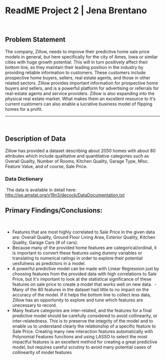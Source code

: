 # ReadME Project 2  |  Jena Brentano
​
​
## Problem Statement
The company, Zillow, needs to improve their predictive home sale price models in general, but here specifically for the city of Ames, Iowa or similar cities with huge growth potential. This will in turn positively affect their bottom line, as they maintain their leading position in the industry by providing reliable information to customers. These customers include prospective home buyers, sellers, real estate agents, and those in other related sectors. Zillow provides important information for prospective home buyers and sellers, and is a powerful platform for advertising or referrals for real-estate agents and service providers. Zillow is also expanding into the physical real estate market. What makes them an excellent resource to it's current customers can also enable a lucrative business model of flipping homes for a profit.
    
---
​
## Description of Data
Zillow has provided a dataset describing about 2050 homes with about 80 attributes which include qualitative and quantitative categories such as Overall Quality, Number of Rooms, Kitchen Quality, Garage Type, Misc. Feature Value, and of course, Sale Price.
    
### Data Dictionary
​
The data is available in detail here: http://jse.amstat.org/v19n3/decock/DataDocumentation.txt
​
## Primary Findings/Conclusions:
​
- Features that are most highly correlated to Sale Price in the given data are: Overall Quality, Ground Floor Living Area, Exterior Quality, Kitchen Quality, Garage Cars (# of cars).
​
- Because many of the provided home features are categorical/ordinal, it is important to convert these features using dummy variables or translating to numerical ratings in order to explore their potential uesfulness as predictors in a model.
​
- A powerful predictive model can be made with Linear Regression just by choosing features from the provided data with high correlations to Sale Price, but it's important to look at the statistical significance of these features on sale price to create a model that works well on new data. 
​
-Many of the 80 features in the dataset had little to no impact on the accuracy of the model. If it helps the bottom line to collect less data, Zillow has an opportunity to explore and tune which features are unecessary to record.
​
- Many feature categories are inter-related, and the features for a final predictive model should be carefully considered to avoid collinearity, or inter-relatedness. This is to preserve the integrity of the model and to enable us to understand clearly the relationship of a specific feature to Sale Price. Creating many new interaction features automatically with Polynomial Features functions and using LASSO to select the most impactful features is an excellent method for creating a great predictive model, but requires careful scrutiny to avoid many potential cases of collinearity of model features